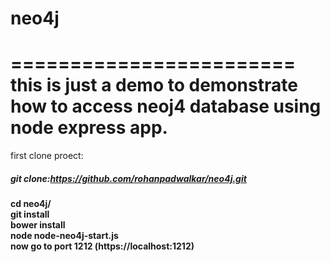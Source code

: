 # neo4j
========================
this is just a demo to demonstrate how to access neoj4 database using node express app.
========================
first clone proect:<h5>git clone:https://github.com/rohanpadwalkar/neo4j.git</h5>

<strong>
cd neo4j/<br>
git install<br>
bower install<br>
node node-neo4j-start.js<br>
now go to port 1212 (https://localhost:1212)<br>
</strong>

